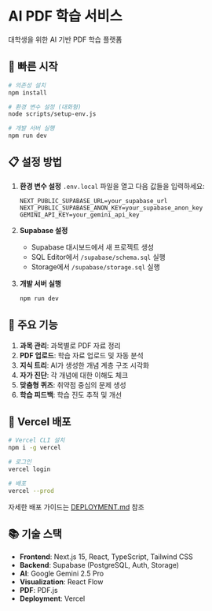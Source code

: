 # AI PDF 학습 서비스

대학생을 위한 AI 기반 PDF 학습 플랫폼

## 🚀 빠른 시작

```bash
# 의존성 설치
npm install

# 환경 변수 설정 (대화형)
node scripts/setup-env.js

# 개발 서버 실행
npm run dev
```

## 📋 설정 방법

1. **환경 변수 설정**
   `.env.local` 파일을 열고 다음 값들을 입력하세요:
   ```
   NEXT_PUBLIC_SUPABASE_URL=your_supabase_url
   NEXT_PUBLIC_SUPABASE_ANON_KEY=your_supabase_anon_key
   GEMINI_API_KEY=your_gemini_api_key
   ```

2. **Supabase 설정**
   - Supabase 대시보드에서 새 프로젝트 생성
   - SQL Editor에서 `/supabase/schema.sql` 실행
   - Storage에서 `/supabase/storage.sql` 실행

3. **개발 서버 실행**
   ```bash
   npm run dev
   ```

## 🎯 주요 기능

1. **과목 관리**: 과목별로 PDF 자료 정리
2. **PDF 업로드**: 학습 자료 업로드 및 자동 분석
3. **지식 트리**: AI가 생성한 개념 계층 구조 시각화
4. **자가 진단**: 각 개념에 대한 이해도 체크
5. **맞춤형 퀴즈**: 취약점 중심의 문제 생성
6. **학습 피드백**: 학습 진도 추적 및 개선

## 🚀 Vercel 배포

```bash
# Vercel CLI 설치
npm i -g vercel

# 로그인
vercel login

# 배포
vercel --prod
```

자세한 배포 가이드는 [DEPLOYMENT.md](./DEPLOYMENT.md) 참조

## 📚 기술 스택

- **Frontend**: Next.js 15, React, TypeScript, Tailwind CSS
- **Backend**: Supabase (PostgreSQL, Auth, Storage)
- **AI**: Google Gemini 2.5 Pro
- **Visualization**: React Flow
- **PDF**: PDF.js
- **Deployment**: Vercel